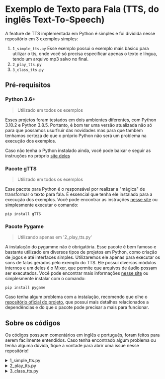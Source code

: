 # Exemplo de Texto para Fala (TTS, do inglês Text-To-Speech)

<!--
    Colocar aqui Thumbnail com link p/ o vídeo do YouTube quando tiver.
-->

A feature de TTS implementada em Python é simples e foi dividida nesse repositório em 3 exemplos simples:

1. `1_simple_tts.py`
   Esse exemplo possui o exemplo mais básico para utilizar o tts, onde você só precisa especificar apenas o texto e língua, tendo um arquivo mp3 salvo no final.
2. `2_play_tts.py`
3. `3_class_tts.py`

## Pré-requisitos

### Python 3.6+

> Utilizado em todos os exemplos

Esses projetos foram testados em dois ambientes diferentes, com Python 3.10.2 e Python 3.8.5. Portanto, é bom ter uma versão atualizada não só para que possamos usurfruir das novidades mas para que também tenhamos certeza de que o próprio Python não será um problema na execução dos exemplos.

Caso não tenha o Python instalado ainda, você pode baixar e seguir as instruções no próprio [site deles](SiteAqui)

### Pacote gTTS

> Utilizado em todos os exemplos

Esse pacote para Python é o responsável por realizar a "mágica" de transformar o texto para fala. É essencial que tenha ele instalado para a execução dos exemplos. Você pode encontrar as instruções [nesse site](ColocarAquiSiteDoPypi) ou simplesmente executar o comando:

`pip install gTTS`

### Pacote Pygame

> Utilizando apenas em '2_play_tts.py'

A instalação do pygamme não é obrigatória. Esse pacote é bem famoso e bastante utilizado em diversos tipos de projetos em Python, como criação de jogos e até interfaces simples. Utilizaremos ele apenas para executar os sons de falas gerados pelo exemplo do TTS. Ele possui diversos módulos internos e um deles é o Mixer, que permite que arquivos de áudio possam ser executados. Você pode encontrar mais informações [nesse site](ColocarAqui) ou simplesmente instalar com o comando:

`pip install pygame`

Caso tenha algum problema com a instalação, recomendo que olhe o [repositório oficial do projeto](ColocarRepositorioAqui), que possui mais detalhes relacionados a dependências e do que o pacote pode precisar a mais para funcionar.

## Sobre os códigos

Os códigos possuem comentários em inglês e português, foram feitos para serem facilmente entendidos. Caso tenha encontrado algum problema ou tenha alguma dúvida, fique a vontade para abrir uma issue nesse repositório!

<details>
<summary>1_simple_tts.py</summary>

```python
    # Colocar o código aqui
```

</details>

<details>
<summary>2_play_tts.py</summary>

```python
    # Colocar o código aqui
```

</details>

<details>
<summary>3_class_tts.py</summary>

```python
    # Colocar o código aqui
```

</details>
